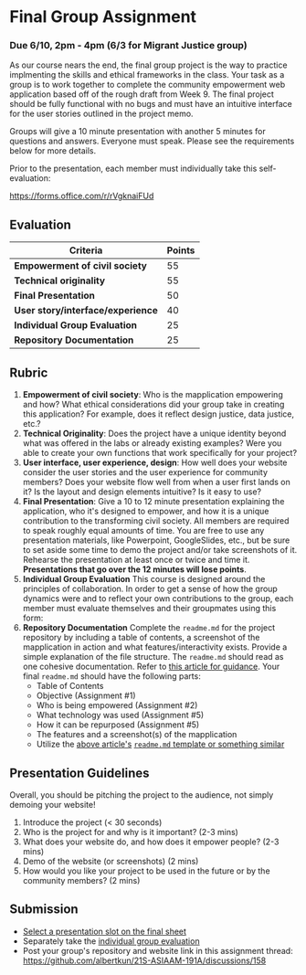 # Final Group Assignment
### Due 6/10, 2pm - 4pm (6/3 for Migrant Justice group)
As our course nears the end, the final group project is the way to practice implmenting the skills and ethical frameworks in the class. Your task as a group is to work together to complete the community empowerment web application based off of the rough draft from Week 9. The final project should be fully functional with no bugs and must have an intuitive interface for the user stories outlined in the project memo.

Groups will give a 10 minute presentation with another 5 minutes for questions and answers. Everyone must speak. Please see the requirements below for more details. 

Prior to the presentation, each member must individually take this self-evaluation:

https://forms.office.com/r/rVgknaiFUd

## Evaluation
Criteria | Points
-- | --
**Empowerment of civil society**| 55
**Technical originality**| 55
**Final Presentation**| 50
**User story/interface/experience**| 40
**Individual Group Evaluation**| 25
**Repository Documentation**| 25

## Rubric
1. **Empowerment of civil society**: Who is the mapplication empowering and how? What ethical considerations did your group take in creating this application? For example, does it reflect design justice, data justice, etc.? 
2. **Technical Originality**: Does the project have a unique identity beyond what was offered in the labs or already existing examples? Were you able to create your own functions that work specifically for your project?
3. **User interface, user experience, design**: How well does your website consider the user stories and the user experience for community members? Does your website flow well from when a user first lands on it? Is the layout and design elements intuitive? Is it easy to use? 
4. **Final Presentation**: Give a 10 to 12 minute presentation explaining the application, who it's designed to empower, and how it is a unique contribution to the transforming civil society. All members are required to speak roughly equal amounts of time. You are free to use any presentation materials, like Powerpoint, GoogleSlides, etc., but be sure to set aside some time to demo the project and/or take screenshots of it. Rehearse the presentation at least once or twice and time it. **Presentations that go over the 12 minutes will lose points**.
5. **Individual Group Evaluation** This course is designed around the principles of collaboration. In order to get a sense of how the group dynamics were and to reflect your own contributions to the group, each member must evaluate themselves and their groupmates using this form:
6. **Repository Documentation** Complete the `readme.md` for the project repository by including a table of contents, a screenshot of the mapplication in action and what features/interactivity exists. Provide a simple explanation of the file structure. The `readme.md` should read as one cohesive documentation. Refer to [this article for guidance](https://bulldogjob.com/news/449-how-to-write-a-good-readme-for-your-github-project). 
Your final `readme.md` should have the following parts:
   - Table of Contents
   - Objective (Assignment #1)
   - Who is being empowered (Assignment #2)
   - What technology was used (Assignment #5)
   - How it can be repurposed (Assignment #5)
   - The features and a screenshot(s) of the mapplication
   - Utilize the [above article's](https://bulldogjob.com/news/449-how-to-write-a-good-readme-for-your-github-project) [`readme.md` template or something similar](https://github.com/ritaly/README-cheatsheet)

## Presentation Guidelines
Overall, you should be pitching the project to the audience, not simply demoing your website!
1.	Introduce the project (< 30 seconds)
2.	Who is the project for and why is it important? (2-3 mins) 
3.	What does your website do, and how does it empower people? (2-3 mins)
4.	Demo of the website (or screenshots) (2 mins)
5.	How would you like your project to be used in the future or by the community members? (2 mins)


## Submission
- [Select a presentation slot on the final sheet](https://docs.google.com/spreadsheets/d/1B5QTtB3iDFuOXT3z6kv1Dwr1eNku9AeVAHF55YEZXFs/edit#gid=350430430)
- Separately take the [individual group evaluation](https://forms.office.com/r/rVgknaiFUd)
- Post your group's repository and website link in this assignment thread: https://github.com/albertkun/21S-ASIAAM-191A/discussions/158


